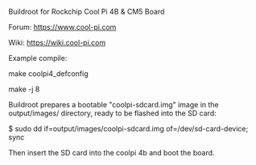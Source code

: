 Buildroot for Rockchip Cool Pi 4B & CM5 Board

Forum:
https://www.cool-pi.com

Wiki:
https://wiki.cool-pi.com

Example compile:

make coolpi4_defconfig

make -j 8


Buildroot prepares a bootable "coolpi-sdcard.img" image in the output/images/
directory, ready to be flashed into the SD card:

$ sudo dd if=output/images/coolpi-sdcard.img of=/dev/sd-card-device; sync

Then insert the SD card into the coolpi 4b and boot the board.

